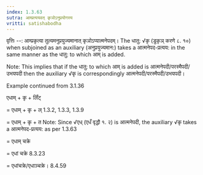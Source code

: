 ```yaml
---
index: 1.3.63
sutra: आम्प्रत्ययवत् कृञोऽनुप्रयोगस्य
vritti: satishabodha
---
```



वृत्तिः --: आम्प्रकृत्या तुल्यमनुप्रयुज्यमानात् कृञोऽप्यात्मनेपदम्। The धातु: √कृ (डुकृञ् करणे ८. १०) when subjoined as an auxiliary (अनुप्रयुज्यमान:) takes a आत्मनेपद-प्रत्यय: in the same manner as the धातु: to which आम् is added.


Note: This implies that if the धातु: to which आम् is added is आत्मनेपदी/परस्मैपदी/उभयपदी then the auxiliary √कृ is correspondingly आत्मनेपदी/परस्मैपदी/उभयपदी।


Example continued from 3.1.36


एधाम् + कृ + लिँट् 


= एधाम् + कृ + ल् 1.3.2, 1.3.3, 1.3.9


= एधाम् + कृ + त Note: Since √एध् (एधँ वृद्धौ १. २) is आत्मनेपदी, the auxiliary √कृ takes a आत्मनेपद-प्रत्यय: as per 1.3.63


= एधाम् चक्रे


= एधां चक्रे 8.3.23


= एधांचक्रे/एधाञ्चक्रे। 8.4.59


